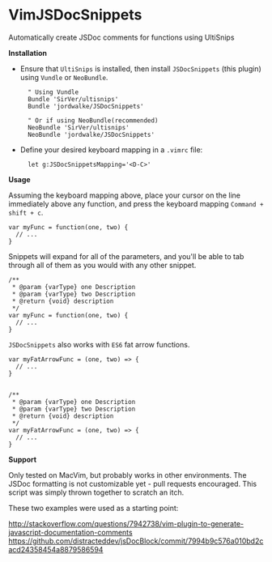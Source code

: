 VimJSDocSnippets
=============


Automatically create JSDoc comments for functions using UltiSnips

**Installation**

- Ensure that `UltiSnips` is installed, then install `JSDocSnippets` (this plugin) using `Vundle` or `NeoBundle`.


        " Using Vundle
        Bundle 'SirVer/ultisnips'
        Bundle 'jordwalke/JSDocSnippets'

        " Or if using NeoBundle(recommended)
        NeoBundle 'SirVer/ultisnips'
        NeoBundle 'jordwalke/JSDocSnippets'

- Define your desired keyboard mapping in a `.vimrc` file:

        let g:JSDocSnippetsMapping='<D-C>'



**Usage**



Assuming the keyboard mapping above, place your cursor on the line immediately
above any function, and press the keyboard mapping `Command + shift + c`.

    var myFunc = function(one, two) {
      // ...
    }


Snippets will expand for all of the parameters, and you'll be able to tab
through all of them as you would with any other snippet.

    /**
     * @param {varType} one Description
     * @param {varType} two Description
     * @return {void} description
     */
    var myFunc = function(one, two) {
      // ...
    }

`JSDocSnippets` also works with `ES6` fat arrow functions.

    var myFatArrowFunc = (one, two) => {
      // ...
    }


    /**
     * @param {varType} one Description
     * @param {varType} two Description
     * @return {void} description
     */
    var myFatArrowFunc = (one, two) => {
      // ...
    }



**Support**


Only tested on MacVim, but probably works in other environments. The JSDoc formatting is not customizable yet - pull requests encouraged. This script was simply thrown together to scratch an itch.

These two examples were used as a starting point:

http://stackoverflow.com/questions/7942738/vim-plugin-to-generate-javascript-documentation-comments
https://github.com/distracteddev/jsDocBlock/commit/7994b9c576a010bd2cacd24358454a8879586594

